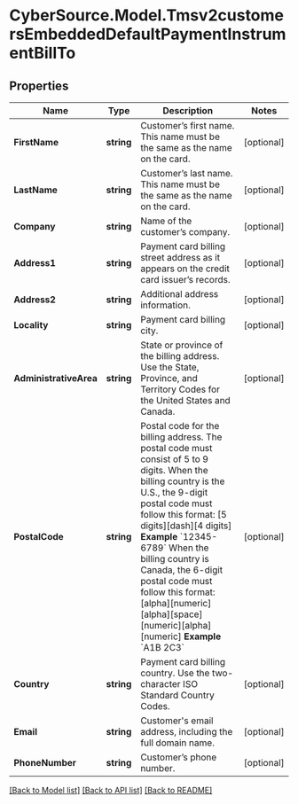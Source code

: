 # CyberSource.Model.Tmsv2customersEmbeddedDefaultPaymentInstrumentBillTo
## Properties

Name | Type | Description | Notes
------------ | ------------- | ------------- | -------------
**FirstName** | **string** | Customer’s first name. This name must be the same as the name on the card.  | [optional] 
**LastName** | **string** | Customer’s last name. This name must be the same as the name on the card.  | [optional] 
**Company** | **string** | Name of the customer’s company.  | [optional] 
**Address1** | **string** | Payment card billing street address as it appears on the credit card issuer’s records.  | [optional] 
**Address2** | **string** | Additional address information.  | [optional] 
**Locality** | **string** | Payment card billing city.  | [optional] 
**AdministrativeArea** | **string** | State or province of the billing address. Use the State, Province, and Territory Codes for the United States and Canada.  | [optional] 
**PostalCode** | **string** | Postal code for the billing address. The postal code must consist of 5 to 9 digits.  When the billing country is the U.S., the 9-digit postal code must follow this format: [5 digits][dash][4 digits]  **Example** &#x60;12345-6789&#x60;  When the billing country is Canada, the 6-digit postal code must follow this format: [alpha][numeric][alpha][space][numeric][alpha][numeric]  **Example** &#x60;A1B 2C3&#x60;  | [optional] 
**Country** | **string** | Payment card billing country. Use the two-character ISO Standard Country Codes.  | [optional] 
**Email** | **string** | Customer&#39;s email address, including the full domain name.  | [optional] 
**PhoneNumber** | **string** | Customer’s phone number.  | [optional] 

[[Back to Model list]](../README.md#documentation-for-models) [[Back to API list]](../README.md#documentation-for-api-endpoints) [[Back to README]](../README.md)

